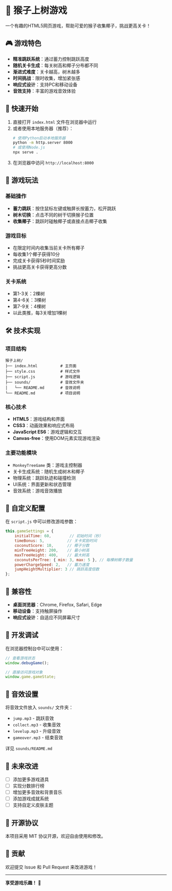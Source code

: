 # 🐒 猴子上树游戏

一个有趣的HTML5网页游戏，帮助可爱的猴子收集椰子，挑战更高关卡！

## 🎮 游戏特色

- **精准跳跃系统**：通过蓄力控制跳跃高度
- **随机关卡生成**：每关树高和椰子分布都不同
- **渐进式难度**：关卡越高，树木越多
- **时间挑战**：限时收集，增加紧张感
- **响应式设计**：支持PC和移动设备
- **音效支持**：丰富的游戏音效体验

## 🚀 快速开始

1. 直接打开 `index.html` 文件在浏览器中运行
2. 或者使用本地服务器（推荐）：
   ```bash
   # 使用Python启动本地服务器
   python -m http.server 8000
   # 或使用Node.js
   npx serve .
   ```
3. 在浏览器中访问 `http://localhost:8000`

## 🎯 游戏玩法

### 基础操作
- **蓄力跳跃**：按住鼠标左键或触屏长按蓄力，松开跳跃
- **树木切换**：点击不同的树干切换猴子位置
- **收集椰子**：跳跃时碰触椰子或直接点击椰子收集

### 游戏目标
- 在限定时间内收集当前关卡所有椰子
- 每收集1个椰子获得10分
- 完成关卡获得5秒时间奖励
- 挑战更高关卡获得更高分数

### 关卡系统
- 第1-3关：2棵树
- 第4-6关：3棵树  
- 第7-9关：4棵树
- 以此类推，每3关增加1棵树

## 🛠️ 技术实现

### 项目结构
```
猴子上树/
├── index.html          # 主页面
├── style.css           # 样式文件
├── script.js           # 游戏逻辑
├── sounds/             # 音效文件夹
│   └── README.md       # 音效说明
└── README.md           # 项目说明
```

### 核心技术
- **HTML5**：游戏结构和界面
- **CSS3**：动画效果和响应式布局
- **JavaScript ES6**：游戏逻辑和交互
- **Canvas-free**：使用DOM元素实现游戏渲染

### 主要功能模块
- `MonkeyTreeGame` 类：游戏主控制器
- 关卡生成系统：随机生成树木和椰子
- 物理系统：跳跃轨迹和碰撞检测
- UI系统：界面更新和状态管理
- 音效系统：游戏音效播放

## 🎨 自定义配置

在 `script.js` 中可以修改游戏参数：

```javascript
this.gameSettings = {
    initialTime: 60,        // 初始时间（秒）
    timeBonus: 5,          // 关卡奖励时间
    coconutScore: 10,      // 椰子分数
    minTreeHeight: 200,    // 最小树高
    maxTreeHeight: 400,    // 最大树高
    coconutsPerTree: { min: 3, max: 5 }, // 每棵树椰子数量
    powerChargeSpeed: 2,   // 蓄力速度
    jumpHeightMultiplier: 3 // 跳跃高度倍数
};
```

## 📱 兼容性

- **桌面浏览器**：Chrome, Firefox, Safari, Edge
- **移动设备**：支持触屏操作
- **响应式设计**：自适应不同屏幕尺寸

## 🔧 开发调试

在浏览器控制台中可以使用：
```javascript
// 查看游戏状态
window.debugGame();

// 直接访问游戏对象
window.game.gameState;
```

## 🎵 音效设置

将音效文件放入 `sounds/` 文件夹：
- `jump.mp3` - 跳跃音效
- `collect.mp3` - 收集音效
- `levelup.mp3` - 升级音效
- `gameover.mp3` - 结束音效

详见 `sounds/README.md`

## 🚧 未来改进

- [ ] 添加更多游戏道具
- [ ] 实现分数排行榜
- [ ] 增加更多音效和背景音乐
- [ ] 添加游戏成就系统
- [ ] 支持自定义皮肤主题

## 📄 开源协议

本项目采用 MIT 协议开源，欢迎自由使用和修改。

## 🤝 贡献

欢迎提交 Issue 和 Pull Request 来改进游戏！

---

**享受游戏乐趣！** 🎉 